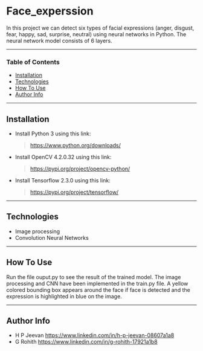 # Face_experssion

In this project we can detect six types of facial expressions (anger, disgust, fear, happy, sad, surprise, neutral) using neural networks in Python. The neural network model consists of 6 layers. 

---

### Table of Contents

- [Installation](#installation)
- [Technologies](#technologies)
- [How To Use](#how-to-use)
- [Author Info](#author-info)

---

## Installation

- Install Python 3 using this link: 
    > https://www.python.org/downloads/

- Install OpenCV 4.2.0.32 using this link: 
    > https://pypi.org/project/opencv-python/

- Install Tensorflow 2.3.0 using this link:
    > https://pypi.org/project/tensorflow/

---

## Technologies

- Image processing 
- Convolution Neural Networks

---

## How To Use

Run the file ouput.py to see the result of the trained model. The image processing and CNN have been implemented in the train.py file. A yellow colored bounding box appears around the face if face is detected and the expression is highlighted in blue on the image.

---

## Author Info

- H P Jeevan https://www.linkedin.com/in/h-p-jeevan-08607a1a8
- G Rohith https://www.linkedin.com/in/g-rohith-17921a1b8
